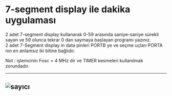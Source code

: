 # 7-segment display ile dakika uygulaması


2 adet 7-segment display kullanarak 0-59 arasında saniye-saniye sürekli sayan ve 59 olunca tekrar 0 dan saymaya başlayan programı yazınız.  
2 adet 7-Segment display in data pinleri PORTB ye ve seçme uçları PORTA nın en anlamsız iki bitine bağlıdır. 

Not : işlemcinin Fosc = 4 MHz dir ve TIMER kesmeleri kullanılmak zorundadır. 


------------------------------------------------------
![sayıcı](https://i.hizliresim.com/7Bn13P.png)
------------------------------------------------------
